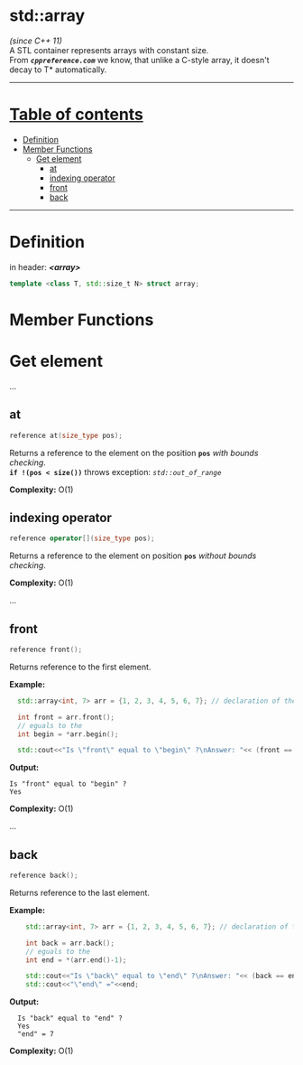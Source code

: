 # std::array
*\(since C++ 11)*  
A STL container represents arrays with constant size.   
From ***`cppreference.com`*** we know, that unlike a C-style array, it doesn't decay to T* automatically. 
  
---  
  
# [Table of contents](#table-of-contents)  
  
  * [Definition](#definition)  
  * [Member Functions](#member-functions)  
    * [Get element](#get-element)
      * [at](#at)  
      * [indexing operator](#indexing-operator)  
      * [front](#front)
      * [back](#back)
  
---  

# Definition
in header: ***\<array>***  
   
```cpp
template <class T, std::size_t N> struct array;
```
# Member Functions  
  
  
  
# Get element
  
...  
  
## at  

```cpp 
reference at(size_type pos);
```  

Returns a reference to the element on the position **`pos`** *with bounds checking*.  
**`if !(pos < size())`** throws exception: *`std::out_of_range`*   

**Complexity:** O(1)


## indexing operator

```cpp 
reference operator[](size_type pos);
```  

Returns a reference to the element on position **`pos`** *without bounds checking*.  

**Complexity:** O(1)

...  
  
## front

```cpp
reference front();
```

Returns reference to the first element.   

**Example:**
```cpp
  std::array<int, 7> arr = {1, 2, 3, 4, 5, 6, 7}; // declaration of the new std::array object

  int front = arr.front(); 
  // eguals to the
  int begin = *arr.begin();

  std::cout<<"Is \"front\" equal to \"begin\" ?\nAnswer: "<< (front == begin ? "Yes" : "No") <<std::endl;
```
**Output:**  
```
Is "front" equal to "begin" ?  
Yes
```

**Complexity:** O(1)

...  
  
## back

```cpp
reference back();
```

Returns reference to the last element.   

**Example:**
```cpp
    std::array<int, 7> arr = {1, 2, 3, 4, 5, 6, 7}; // declaration of the new std::array object

    int back = arr.back(); 
    // eguals to the
    int end = *(arr.end()-1);

    std::cout<<"Is \"back\" equal to \"end\" ?\nAnswer: "<< (back == end ? "Yes" : "No") << std::endl;
    std::cout<<"\"end\" ="<<end;
```
**Output:**  
```
  Is "back" equal to "end" ?  
  Yes
  "end" = 7
```

**Complexity:** O(1)

